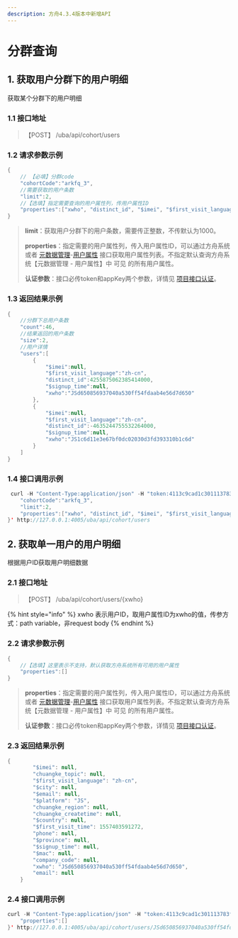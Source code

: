 ```yaml
---
description: 方舟4.3.4版本中新增API
---
```


# 分群查询

## 1. 获取用户分群下的用户明细

获取某个分群下的用户明细

### 1.1 接口地址

> 【POST】  /uba/api/cohort/users

### 1.2 请求参数示例

```java
{
    // 【必填】分群code
    "cohortCode":"arkfq_3",
    //需要获取的用户条数
    "limit":2,
    //【选填】指定需要查询的用户属性列，传用户属性ID
    "properties":["xwho", "distinct_id", "$imei", "$first_visit_language", "$signup_time"]
}
```

> **limit**：获取用户分群下的用户条数，需要传正整数，不传默认为1000。
>
> **properties**：指定需要的用户属性列，传入用户属性ID，可以通过方舟系统或者 [元数据管理](../api-manage-project/api-meta.md)-[用户属性](../api-manage-project/api-meta.md#1-huo-qu-yong-hu-shu-xing) 接口获取用户属性列表。不指定默认查询方舟系统【元数据管理 - 用户属性】中 可见 的所有用户属性。
>
> **认证参数**：接口必传token和appKey两个参数，详情见 [项目接口认证](../#21-xiang-mu-jie-kou-ren-zheng)。

### 1.3 返回结果示例

```java
{
    //分群下总用户条数
    "count":46,
    //结果返回的用户条数
    "size":2,
    //用户详情
    "users":[
        {
            "$imei":null,
            "$first_visit_language":"zh-cn",
            "distinct_id":4255875062385414000,
            "$signup_time":null,
            "xwho":"JSd650856937040a530ff54fdaab4e56d7d650"
        },
        {
            "$imei":null,
            "$first_visit_language":"zh-cn",
            "distinct_id":-4635244755532264000,
            "$signup_time":null,
            "xwho":"JS1c6d11e3e67bf0dc02030d3fd393310b1c6d"
        }
    ]
}
```

### 1.4 接口调用示例

```java
 curl -H "Content-Type:application/json" -H "token:4113c9cad1c301113783f433e254888c" -H "appKey:31abd9593e9983ec" -X POST --data '{
    "cohortCode":"arkfq_3",
    "limit":2,
    "properties":["xwho", "distinct_id", "$imei", "$first_visit_language", "$signup_time"]
}' http://127.0.0.1:4005/uba/api/cohort/users
```

## 2. 获取单一用户的用户明细

根据用户ID获取用户明细数据

### 2.1 接口地址

> 【POST】 /uba/api/cohort/users/{xwho}

{% hint style="info" %}
xwho 表示用户ID，取用户属性ID为xwho的值，传参方式：path variable，非request body
{% endhint %}

### 2.2 请求参数示例

```java
{
    //【选填】这里表示不支持，默认获取方舟系统所有可用的用户属性
    "properties":[]
}
```

> **properties**：指定需要的用户属性列，传入用户属性ID，可以通过方舟系统或者 [元数据管理](../api-manage-project/api-meta.md)-[用户属性](../api-manage-project/api-meta.md#1-huo-qu-yong-hu-shu-xing) 接口获取用户属性列表。不指定默认查询方舟系统【元数据管理 - 用户属性】中 可见 的所有用户属性。
>
> **认证参数**：接口必传token和appKey两个参数，详情见 [项目接口认证](../#21-xiang-mu-jie-kou-ren-zheng)。

### 2.3 返回结果示例

```java
{
        "$imei": null,
        "chuangke_topic": null,
        "$first_visit_language": "zh-cn",
        "$city": null,
        "$email": null,
        "$platform": "JS",
        "chuangke_region": null,
        "chuangke_createtime": null,
        "$country": null,
        "$first_visit_time": 1557403591272,
        "phone": null,
        "$province": null,
        "$signup_time": null,
        "$mac": null,
        "company_code": null,
        "xwho": "JSd650856937040a530ff54fdaab4e56d7d650",
        "email": null
    }
```

### 2.4 接口调用示例

```java
curl -H "Content-Type:application/json" -H "token:4113c9cad1c301113783f433e254888c" -H "appKey:31abd9593e9983ec" -X POST --data '{
    "properties":[]
}' http://127.0.0.1:4005/uba/api/cohort/users/JSd650856937040a530ff54fdaab4e56d7d650
```

